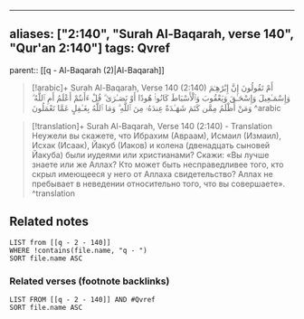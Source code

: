 
---
aliases: ["2:140", "Surah Al-Baqarah, verse 140", "Qur'an 2:140"]
tags: Qvref
---

parent:: [[q - Al-Baqarah (2)|Al-Baqarah]]

> [!arabic]+ Surah Al-Baqarah, Verse 140 (2:140)
> <span class="quran-arabic">أَمْ تَقُولُونَ إِنَّ إِبْرَٰهِـۧمَ وَإِسْمَـٰعِيلَ وَإِسْحَـٰقَ وَيَعْقُوبَ وَٱلْأَسْبَاطَ كَانُوا۟ هُودًا أَوْ نَصَـٰرَىٰ ۗ قُلْ ءَأَنتُمْ أَعْلَمُ أَمِ ٱللَّهُ ۗ وَمَنْ أَظْلَمُ مِمَّن كَتَمَ شَهَـٰدَةً عِندَهُۥ مِنَ ٱللَّهِ ۗ وَمَا ٱللَّهُ بِغَـٰفِلٍ عَمَّا تَعْمَلُونَ</span>
^arabic

> [!translation]+ Surah Al-Baqarah, Verse 140 (2:140) - Translation
> Неужели вы скажете, что Ибрахим (Авраам), Исмаил (Измаил), Исхак (Исаак), Йакуб (Иаков) и колена (двенадцать сыновей Йакуба) были иудеями или христианами? Скажи: «Вы лучше знаете или же Аллах? Кто может быть несправедливее того, кто скрыл имеющееся у него от Аллаха свидетельство? Аллах не пребывает в неведении относительно того, что вы совершаете».
^translation



## Related notes
```dataview
LIST from [[q - 2 - 140]]
WHERE !contains(file.name, "q - ")
SORT file.name ASC
```

### Related verses (footnote backlinks)
```dataview
LIST FROM [[q - 2 - 140]] AND #Qvref
SORT file.name ASC
```

